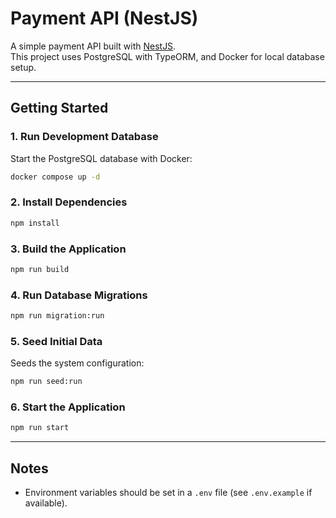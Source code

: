 # Payment API (NestJS)

A simple payment API built with [NestJS](https://nestjs.com/).  
This project uses PostgreSQL with TypeORM, and Docker for local database setup.

---

## Getting Started

### 1. Run Development Database
Start the PostgreSQL database with Docker:
```bash
docker compose up -d
```
### 2. Install Dependencies

```bash
npm install
```

### 3. Build the Application

```bash
npm run build
```

### 4. Run Database Migrations

```bash
npm run migration:run
```

### 5. Seed Initial Data

Seeds the system configuration:

```bash
npm run seed:run
```

### 6. Start the Application

```bash
npm run start
```

---

## Notes
* Environment variables should be set in a `.env` file (see `.env.example` if available).
